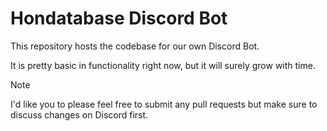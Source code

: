 # Hondatabase Discord Bot
This repository hosts the codebase for our own Discord Bot.

It is pretty basic in functionality right now, but it will surely grow with time.

> [!NOTE]
> I'd like you to please feel free to submit any pull requests but make sure to discuss changes on Discord first.
